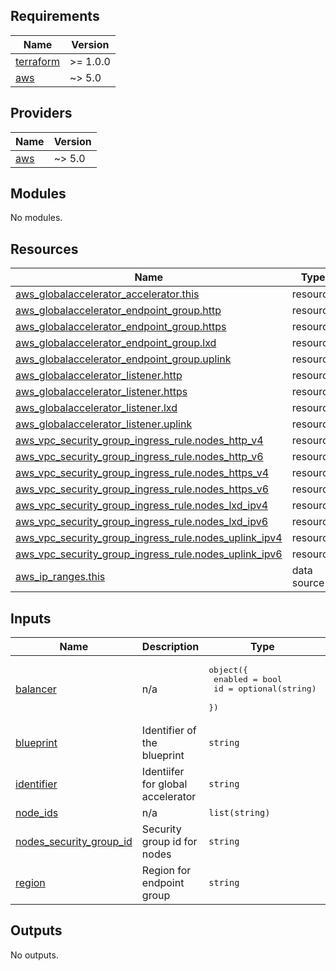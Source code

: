 <!-- BEGIN_TF_DOCS -->
## Requirements

| Name | Version |
|------|---------|
| <a name="requirement_terraform"></a> [terraform](#requirement\_terraform) | >= 1.0.0 |
| <a name="requirement_aws"></a> [aws](#requirement\_aws) | ~> 5.0 |

## Providers

| Name | Version |
|------|---------|
| <a name="provider_aws"></a> [aws](#provider\_aws) | ~> 5.0 |

## Modules

No modules.

## Resources

| Name | Type |
|------|------|
| [aws_globalaccelerator_accelerator.this](https://registry.terraform.io/providers/hashicorp/aws/latest/docs/resources/globalaccelerator_accelerator) | resource |
| [aws_globalaccelerator_endpoint_group.http](https://registry.terraform.io/providers/hashicorp/aws/latest/docs/resources/globalaccelerator_endpoint_group) | resource |
| [aws_globalaccelerator_endpoint_group.https](https://registry.terraform.io/providers/hashicorp/aws/latest/docs/resources/globalaccelerator_endpoint_group) | resource |
| [aws_globalaccelerator_endpoint_group.lxd](https://registry.terraform.io/providers/hashicorp/aws/latest/docs/resources/globalaccelerator_endpoint_group) | resource |
| [aws_globalaccelerator_endpoint_group.uplink](https://registry.terraform.io/providers/hashicorp/aws/latest/docs/resources/globalaccelerator_endpoint_group) | resource |
| [aws_globalaccelerator_listener.http](https://registry.terraform.io/providers/hashicorp/aws/latest/docs/resources/globalaccelerator_listener) | resource |
| [aws_globalaccelerator_listener.https](https://registry.terraform.io/providers/hashicorp/aws/latest/docs/resources/globalaccelerator_listener) | resource |
| [aws_globalaccelerator_listener.lxd](https://registry.terraform.io/providers/hashicorp/aws/latest/docs/resources/globalaccelerator_listener) | resource |
| [aws_globalaccelerator_listener.uplink](https://registry.terraform.io/providers/hashicorp/aws/latest/docs/resources/globalaccelerator_listener) | resource |
| [aws_vpc_security_group_ingress_rule.nodes_http_v4](https://registry.terraform.io/providers/hashicorp/aws/latest/docs/resources/vpc_security_group_ingress_rule) | resource |
| [aws_vpc_security_group_ingress_rule.nodes_http_v6](https://registry.terraform.io/providers/hashicorp/aws/latest/docs/resources/vpc_security_group_ingress_rule) | resource |
| [aws_vpc_security_group_ingress_rule.nodes_https_v4](https://registry.terraform.io/providers/hashicorp/aws/latest/docs/resources/vpc_security_group_ingress_rule) | resource |
| [aws_vpc_security_group_ingress_rule.nodes_https_v6](https://registry.terraform.io/providers/hashicorp/aws/latest/docs/resources/vpc_security_group_ingress_rule) | resource |
| [aws_vpc_security_group_ingress_rule.nodes_lxd_ipv4](https://registry.terraform.io/providers/hashicorp/aws/latest/docs/resources/vpc_security_group_ingress_rule) | resource |
| [aws_vpc_security_group_ingress_rule.nodes_lxd_ipv6](https://registry.terraform.io/providers/hashicorp/aws/latest/docs/resources/vpc_security_group_ingress_rule) | resource |
| [aws_vpc_security_group_ingress_rule.nodes_uplink_ipv4](https://registry.terraform.io/providers/hashicorp/aws/latest/docs/resources/vpc_security_group_ingress_rule) | resource |
| [aws_vpc_security_group_ingress_rule.nodes_uplink_ipv6](https://registry.terraform.io/providers/hashicorp/aws/latest/docs/resources/vpc_security_group_ingress_rule) | resource |
| [aws_ip_ranges.this](https://registry.terraform.io/providers/hashicorp/aws/latest/docs/data-sources/ip_ranges) | data source |

## Inputs

| Name | Description | Type | Default | Required |
|------|-------------|------|---------|:--------:|
| <a name="input_balancer"></a> [balancer](#input\_balancer) | n/a | <pre>object({<br>    enabled = bool<br>    id      = optional(string)<br>  })</pre> | n/a | yes |
| <a name="input_blueprint"></a> [blueprint](#input\_blueprint) | Identifier of the blueprint | `string` | n/a | yes |
| <a name="input_identifier"></a> [identifier](#input\_identifier) | Identiifer for global accelerator | `string` | n/a | yes |
| <a name="input_node_ids"></a> [node\_ids](#input\_node\_ids) | n/a | `list(string)` | n/a | yes |
| <a name="input_nodes_security_group_id"></a> [nodes\_security\_group\_id](#input\_nodes\_security\_group\_id) | Security group id for nodes | `string` | n/a | yes |
| <a name="input_region"></a> [region](#input\_region) | Region for endpoint group | `string` | n/a | yes |

## Outputs

No outputs.
<!-- END_TF_DOCS -->